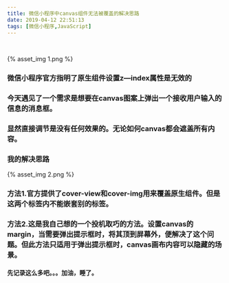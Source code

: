 ```yaml
---
title: 微信小程序中canvas组件无法被覆盖的解决思路
date: 2019-04-12 22:51:13
tags: [微信小程序,JavaScript]
---
```


<br>

{% asset_img 1.png %}
### 微信小程序官方指明了原生组件设置z—index属性是无效的
### 今天遇见了一个需求是想要在canvas图案上弹出一个接收用户输入的信息的消息框。
### 显然直接调节是没有任何效果的。无论如何canvas都会遮盖所有内容。
### 我的解决思路
{% asset_img 2.png %}
### 方法1.官方提供了cover-view和cover-img用来覆盖原生组件。但是这两个标签内不能嵌套别的标签。
### 方法2.这是我自己想的一个投机取巧的方法。设置canvas的margin，当需要弹出提示框时，将其顶到屏幕外，便解决了这个问题。但此方法只适用于弹出提示框时，canvas画布内容可以隐藏的场景。
#### 先记录这么多吧。。。加油，睡了。
